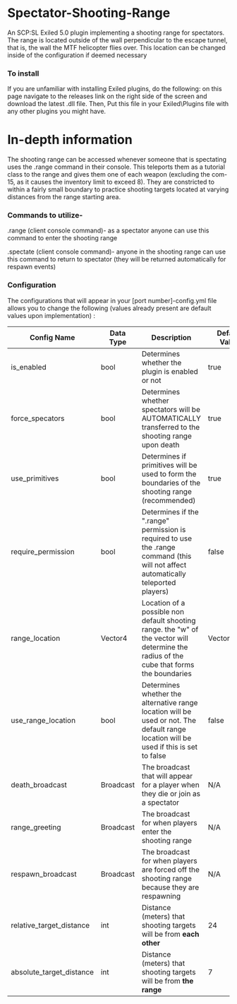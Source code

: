 # Spectator-Shooting-Range
An SCP:SL Exiled 5.0 plugin implementing a shooting range for spectators. The range is located outside of the wall perpendicular to the escape tunnel, that is, the wall the MTF helicopter flies over. This location can be changed inside of the configuration if deemed necessary

### To install
If you are unfamiliar with installing Exiled plugins, do the following: on this page navigate to the releases link on the right side of the screen and download the latest .dll file. Then, Put this file in your Exiled\Plugins file with any other plugins you might have. 

# In-depth information
The shooting range can be accessed whenever someone that is spectating uses the .range command in their console. This teleports them as a tutorial class to the range and gives them one of each weapon (excluding the com-15, as it causes the inventory limit to exceed 8). They are constricted to within a fairly small boundary to practice shooting targets located at varying distances from the range starting area.

### Commands to utilize-

.range (client console command)- as a spectator anyone can use this command to enter the shooting range

.spectate (client console command)- anyone in the shooting range can use this command to return to spectator (they will be returned automatically for respawn events)


### Configuration
The configurations that will appear in your [port number]-config.yml file allows you to change the following (values already present are default values upon implementation)
:
 
|Config Name|Data Type|Description|Default Value|
|-----------|---------|-----------|-------------|
|is_enabled|bool|Determines whether the plugin is enabled or not|true|
|force_specators|bool|Determines whether spectators will be AUTOMATICALLY transferred to the shooting range upon death|true|
|use_primitives|bool|Determines if primitives will be used to form the boundaries of the shooting range (recommended)|true|
|require_permission|bool|Determines if the ".range" permission is required to use the .range command (this will not affect automatically teleported players)|false|
|range_location|Vector4|Location of a possible non default shooting range. the "w" of the vector will determine the radius of the cube that forms the boundaries|Vector4.zero|
|use_range_location|bool|Determines whether the alternative range location will be used or not. The default range location will be used if this is set to false|false|
|death_broadcast|Broadcast|The broadcast that will appear for a player when they die or join as a spectator|N/A|
|range_greeting|Broadcast|The broadcast for when players enter the shooting range|N/A|
|respawn_broadcast|Broadcast|The broadcast for when players are forced off the shooting range because they are respawning|N/A|
|relative_target_distance|int|Distance (meters) that shooting targets will be from <b>each other</b>|24|
|absolute_target_distance|int|Distance (meters) that shooting targets will be from <b>the range</b>|7|

